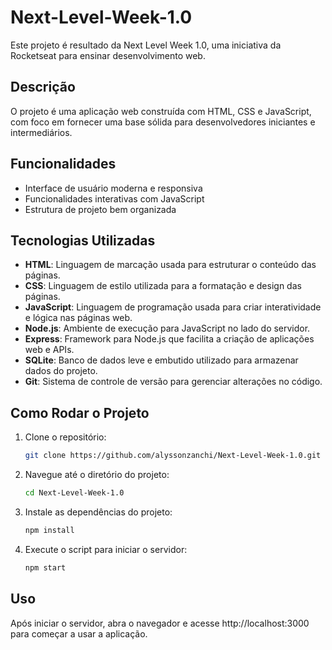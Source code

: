 # Next-Level-Week-1.0

Este projeto é resultado da Next Level Week 1.0, uma iniciativa da Rocketseat para ensinar desenvolvimento web.

## Descrição

O projeto é uma aplicação web construída com HTML, CSS e JavaScript, com foco em fornecer uma base sólida para desenvolvedores iniciantes e intermediários.

## Funcionalidades

- Interface de usuário moderna e responsiva
- Funcionalidades interativas com JavaScript
- Estrutura de projeto bem organizada

## Tecnologias Utilizadas

- **HTML**: Linguagem de marcação usada para estruturar o conteúdo das páginas.
- **CSS**: Linguagem de estilo utilizada para a formatação e design das páginas.
- **JavaScript**: Linguagem de programação usada para criar interatividade e lógica nas páginas web.
- **Node.js**: Ambiente de execução para JavaScript no lado do servidor.
- **Express**: Framework para Node.js que facilita a criação de aplicações web e APIs.
- **SQLite**: Banco de dados leve e embutido utilizado para armazenar dados do projeto.
- **Git**: Sistema de controle de versão para gerenciar alterações no código.

## Como Rodar o Projeto

1. Clone o repositório:
   ```bash
   git clone https://github.com/alyssonzanchi/Next-Level-Week-1.0.git
   ```
2. Navegue até o diretório do projeto:
   ```bash
   cd Next-Level-Week-1.0
   ```
3. Instale as dependências do projeto:
   ```bash
   npm install
   ```
4. Execute o script para iniciar o servidor:
   ```bash
   npm start
   ```

## Uso

Após iniciar o servidor, abra o navegador e acesse http://localhost:3000 para começar a usar a aplicação.
